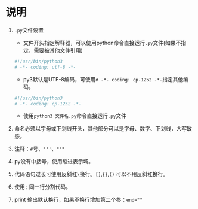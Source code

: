 # 说明

1. `.py`文件设置

    - 文件开头指定解释器，可以使用python命令直接运行`.py`文件(如果不指定，需要被其他文件引用)

    ```python
    #!/usr/bin/python3
    # -*- coding: utf-8 -*-
    ```

    - py3默认是UTF-8编码，可使用`# -*- coding: cp-1252 -*-`指定其他编码。

    ```python
    #!/usr/bin/python3
    # -*- coding: cp-1252 -*-
    ```

    - 使用`python3 文件名.py`命令直接运行`.py`文件

2. 命名必须以字母或下划线开头，其他部分可以是字母、数字、下划线，大写敏感。
3. 注释：`#`号、`'''`、`"""`
4. py没有中括号，使用缩进表示域。
5. 代码语句过长可使用反斜杠`\`换行。`[]`,`{}`,`()` 可以不用反斜杠换行。
6. 使用`;` 同一行分割代码。
7. print 输出默认换行，如果不换行增加第二个参：`end=""`

